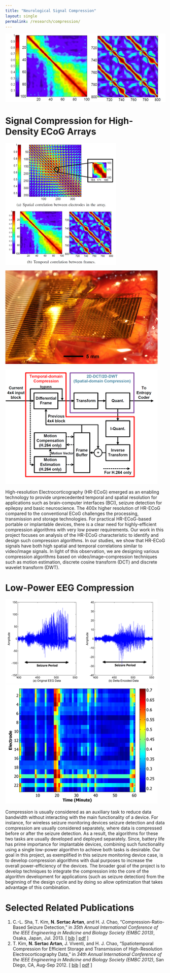 ```yaml
--- 
title: "Neurological Signal Compression"
layout: single 
permalink: /research/compression/ 
---
```


![](/assets/images/research/compression-top.png)


# Signal Compression for High-Density ECoG Arrays

![](/assets/images/research/HR-ECoG-correlation.png)

![](/assets/images/research/HR-ECoG-array.png)

![](/assets/images/research/HR-ECoG-block-diagram.png)

High-resolution Electrocorticography (HR-ECoG) emerged as an enabling technology to provide unprecedented temporal and spatial resolution for applications such as brain-computer interfaces (BCI), seizure detection for epilepsy and basic neuroscience. The 400x higher resolution of HR-ECoG compared to the conventional ECoG challenges the processing, transmission and storage technologies. For practical HR-ECoG-based portable or implantable devices, there is a clear need for highly-efficient compression algorithms with very low power requirements. Our work in this project focuses on analysis of the HR-ECoG characteristic to identify and design such compression algorithms. In our studies, we show that HR-ECoG signals have both high spatial and temporal correlations similar to video/image signals. In light of this observation, we are designing various compression algorithms based on video/image–compression techniques such as motion estimation, discrete cosine transform (DCT) and discrete wavelet transform (DWT).

# Low-Power EEG Compression

![](/assets/images/research/delta1.png)   ![](/assets/images/research/delta2.png)  
  
Compression is usually considered as an auxiliary task to reduce data bandwidth without interacting with the main functionality of a device. For instance, for wireless seizure monitoring devices seizure detection and data compression are usually considered separately, where data is compressed before or after the seizure detection. As a result, the algorithms for these two tasks are usually developed and deployed separately. Since, battery life has prime importance for implantable devices, combining such functionality using a single low-power algorithm to achieve both tasks is desirable. Our goal in this project, as exemplified in this seizure monitoring device case, is to develop compression algorithms with dual purposes to increase the overall power-efficiency of the devices. The broader goal of the project is to develop techniques to integrate the compression into the core of the algorithm development for applications (such as seizure detection) from the beginning of the design cycle and by doing so allow optimization that takes advantage of this combination.

# Selected Related Publications

1.  C.-L. Sha, T. Kim, **N. Sertac Artan**, and H. J. Chao, “Compression-Ratio-Based Seizure Detection,” in _35th Annual International Conference of the IEEE Engineering in Medicine and Biology Society (EMBC 2013)_, Osaka, Japan, Jul. 2013. \[ [bib](sertac_bib.html#SKAC13) \| [pdf](pubs/ShaEtAlCR_EMBC2013.pdf) \]
2.  T. Kim, **N. Sertac Artan**, J. Viventi, and H. J. Chao, “Spatiotemporal Compression for Efficient Storage and Transmission of High-Resolution Electrocorticography Data,” in _34th Annual International Conference of the IEEE Engineering in Medicine and Biology Society (EMBC 2012)_, San Diego, CA, Aug-Sep 2012. \[ [bib](sertac_bib.html#KAVC12) \| [pdf](pubs/KimEtAlHR-ECoG-EMBC2012.pdf) \]

